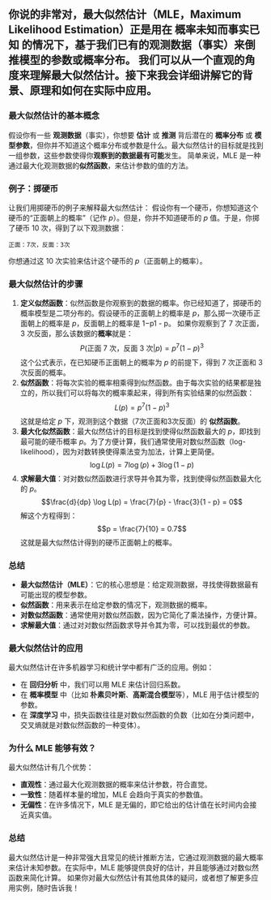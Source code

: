 你说的非常对，最大似然估计（MLE，Maximum Likelihood Estimation）正是用在 **概率未知而事实已知** 的情况下，基于我们已有的观测数据（事实）来倒推模型的参数或概率分布。
我们可以从一个直观的角度来理解最大似然估计。接下来我会详细讲解它的背景、原理和如何在实际中应用。
---
### 最大似然估计的基本概念
假设你有一些 **观测数据**（事实），你想要 **估计** 或 **推测** 背后潜在的 **概率分布** 或 **模型参数**，但你并不知道这个概率分布或参数是什么。最大似然估计的目标就是找到一组参数，这些参数使得你**观察到的数据最有可能**发生。
简单来说，MLE 是一种通过最大化观测数据的**似然函数**，来估计参数的值的方法。
### 例子：掷硬币
让我们用掷硬币的例子来解释最大似然估计：
假设你有一个硬币，你想知道这个硬币的“正面朝上的概率”（记作 $p$）。但是，你并不知道硬币的 $p$ 值。于是，你掷了硬币 10 次，得到了以下观测数据：
```
正面：7次，反面：3次
```
你想通过这 10 次实验来估计这个硬币的 $p$（正面朝上的概率）。
### 最大似然估计的步骤
1. **定义似然函数**：似然函数是你观察到的数据的概率。你已经知道了，掷硬币的概率模型是二项分布的。假设硬币的正面朝上的概率是 $p$，那么掷一次硬币正面朝上的概率是 $p$，反面朝上的概率是 1−p1 - p。
    如果你观察到了 7 次正面，3 次反面，那么该数据的**概率**就是：
$$P(\text{正面 7 次，反面 3 次} | p) = p^7 (1 - p)^3$$
这个公式表示，在已知硬币正面朝上的概率为 $p$ 的前提下，得到 7 次正面和 3 次反面的概率。
2. **似然函数**：将每次实验的概率相乘得到似然函数。由于每次实验的结果都是独立的，所以我们可以将每次的概率乘起来，得到所有实验结果的似然函数：
$$L(p) = p^7 (1 - p)^3$$
这就是给定 $p$ 下，观测到这个数据（7次正面和3次反面）的 **似然函数**。
3. **最大化似然函数**：最大似然估计的目标是找到使得似然函数最大的 $p$，即找到最可能的硬币概率 $p$。为了方便计算，我们通常使用对数似然函数（log-likelihood），因为对数转换使得乘法变为加法，计算上更简便。
$$\log L(p) = 7 \log(p) + 3 \log(1 - p)$$
4. **求解最大值**：对对数似然函数进行求导并令其为零，找到使得似然函数最大化的 $p$。
$$\frac{d}{dp} \log L(p) = \frac{7}{p} - \frac{3}{1 - p} = 0$$
    解这个方程得到：
$$p = \frac{7}{10} = 0.7$$
    这就是最大似然估计得到的硬币正面朝上的概率。
### 总结
- **最大似然估计（MLE）**：它的核心思想是：给定观测数据，寻找使得数据最有可能出现的模型参数。
- **似然函数**：用来表示在给定参数的情况下，观测数据的概率。
- **对数似然函数**：通常使用对数似然函数，因为它简化了乘法操作，方便计算。
- **求解最大值**：通过对对数似然函数求导并令其为零，可以找到最优的参数。
### 最大似然估计的应用
最大似然估计在许多机器学习和统计学中都有广泛的应用。例如：
- 在 **回归分析** 中，我们可以用 MLE 来估计回归系数。
- 在 **概率模型** 中（比如 **朴素贝叶斯**、**高斯混合模型**等），MLE 用于估计模型的参数。
- 在 **深度学习** 中，损失函数往往是对数似然函数的负数（比如在分类问题中，交叉熵就是对数似然函数的一种变体）。
### 为什么 MLE 能够有效？
最大似然估计有几个优势：
- **直观性**：通过最大化观测数据的概率来估计参数，符合直觉。
- **一致性**：随着样本量的增加，MLE 会趋向于真实的参数值。
- **无偏性**：在许多情况下，MLE 是无偏的，即它给出的估计值在长时间内会接近真实值。
### 总结
最大似然估计是一种非常强大且常见的统计推断方法，它通过观测数据的最大概率来估计未知参数。在实际中，MLE 能够提供良好的估计，并且能够通过对数似然函数来简化计算。
如果你对最大似然估计有其他具体的疑问，或者想了解更多应用实例，随时告诉我！